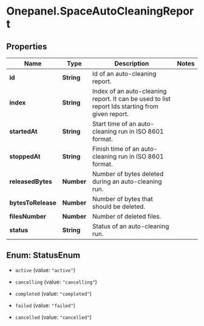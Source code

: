 # Onepanel.SpaceAutoCleaningReport

## Properties
Name | Type | Description | Notes
------------ | ------------- | ------------- | -------------
**id** | **String** | Id of an auto-cleaning report. | 
**index** | **String** | Index of an auto-cleaning report. It can be used to list report Ids starting from given report.  | 
**startedAt** | **String** | Start time of an auto-cleaning run in ISO 8601 format. | 
**stoppedAt** | **String** | Finish time of an auto-cleaning run in ISO 8601 format. | 
**releasedBytes** | **Number** | Number of bytes deleted during an auto-cleaning run. | 
**bytesToRelease** | **Number** | Number of bytes that should be deleted. | 
**filesNumber** | **Number** | Number of deleted files. | 
**status** | **String** | Status of an auto-cleaning run. | 


<a name="StatusEnum"></a>
## Enum: StatusEnum


* `active` (value: `"active"`)

* `cancelling` (value: `"cancelling"`)

* `completed` (value: `"completed"`)

* `failed` (value: `"failed"`)

* `cancelled` (value: `"cancelled"`)




